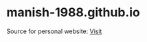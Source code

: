 # manish-1988.github.io

Source for personal website: <a href="http://manish-1988.github.io" target="_blank">Visit</a>
